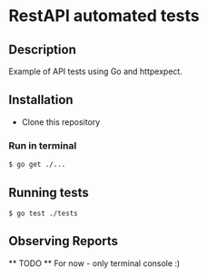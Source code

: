# RestAPI automated tests

## Description

Example of API tests using Go and httpexpect.

## Installation

- Clone this repository

### Run in terminal

```
$ go get ./...
```

## Running tests

```
$ go test ./tests
```

## Observing Reports

** TODO **
For now - only terminal console :)
